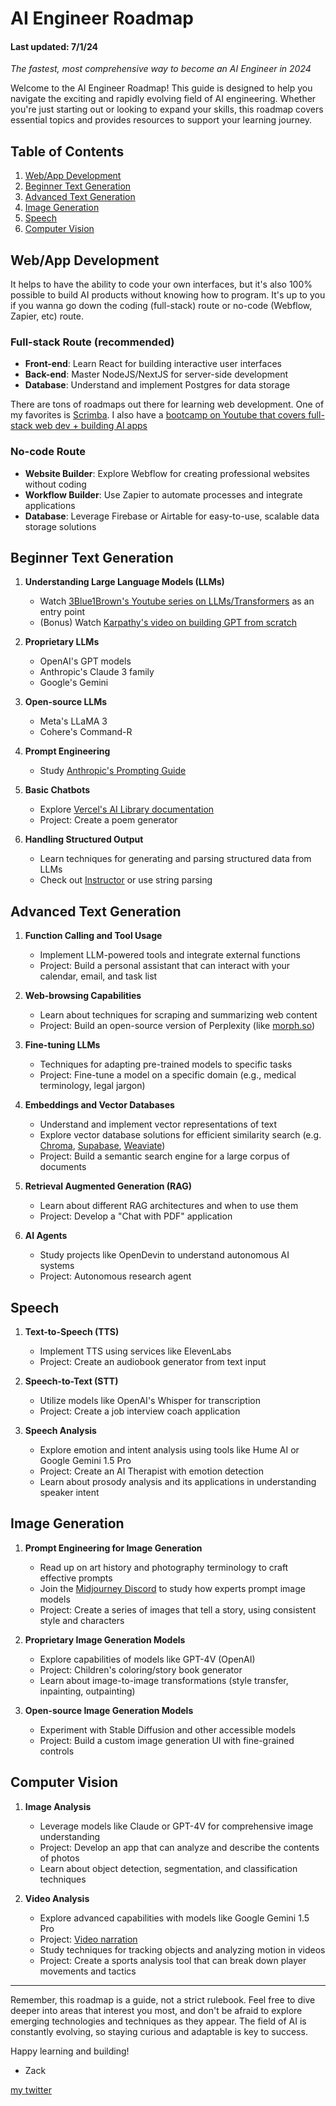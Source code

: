 # AI Engineer Roadmap

#### Last updated: 7/1/24

*The fastest, most comprehensive way to become an AI Engineer in 2024*

Welcome to the AI Engineer Roadmap! This guide is designed to help you navigate the exciting and rapidly evolving field of AI engineering. Whether you're just starting out or looking to expand your skills, this roadmap covers essential topics and provides resources to support your learning journey.

## Table of Contents
1. [Web/App Development](#webapp-development)
2. [Beginner Text Generation](#beginner-text-generation)
3. [Advanced Text Generation](#advanced-text-generation)
4. [Image Generation](#image-generation)
5. [Speech](#speech)
6. [Computer Vision](#computer-vision)

## Web/App Development

It helps to have the ability to code your own interfaces, but it's also 100% possible to build AI products without knowing how to program. It's up to you if you wanna go down the coding (full-stack) route or no-code (Webflow, Zapier, etc) route.

### Full-stack Route (recommended)
- **Front-end**: Learn React for building interactive user interfaces
- **Back-end**: Master NodeJS/NextJS for server-side development
- **Database**: Understand and implement Postgres for data storage

There are tons of roadmaps out there for learning web development. One of my favorites is [Scrimba](https://v2.scrimba.com/the-frontend-developer-career-path-c0j). I also have a [bootcamp on Youtube that covers full-stack web dev + building AI apps](https://www.youtube.com/watch?v=P0VuGgPBpjM)

### No-code Route
- **Website Builder**: Explore Webflow for creating professional websites without coding
- **Workflow Builder**: Use Zapier to automate processes and integrate applications
- **Database**: Leverage Firebase or Airtable for easy-to-use, scalable data storage solutions

## Beginner Text Generation

1. **Understanding Large Language Models (LLMs)**
   - Watch [3Blue1Brown's Youtube series on LLMs/Transformers](https://www.youtube.com/watch?v=wjZofJX0v4M) as an entry point
   - (Bonus) Watch [Karpathy's video on building GPT from scratch](https://youtu.be/kCc8FmEb1nY)

2. **Proprietary LLMs**
   - OpenAI's GPT models
   - Anthropic's Claude 3 family
   - Google's Gemini

3. **Open-source LLMs**
   - Meta's LLaMA 3
   - Cohere's Command-R

4. **Prompt Engineering**
   - Study [Anthropic's Prompting Guide](https://docs.anthropic.com/en/docs/build-with-claude/prompt-engineering/overview)

5. **Basic Chatbots**
   - Explore [Vercel's AI Library documentation](https://sdk.vercel.ai/docs/introduction)
   - Project: Create a poem generator

6. **Handling Structured Output**
   - Learn techniques for generating and parsing structured data from LLMs
   - Check out [Instructor](https://github.com/instructor-ai/instructor-js) or use string parsing

## Advanced Text Generation

1. **Function Calling and Tool Usage**
   - Implement LLM-powered tools and integrate external functions
   - Project: Build a personal assistant that can interact with your calendar, email, and task list

2. **Web-browsing Capabilities**
   - Learn about techniques for scraping and summarizing web content
   - Project: Build an open-source version of Perplexity (like [morph.so](https://morph.so))

3. **Fine-tuning LLMs**
   - Techniques for adapting pre-trained models to specific tasks
   - Project: Fine-tune a model on a specific domain (e.g., medical terminology, legal jargon)

4. **Embeddings and Vector Databases**
   - Understand and implement vector representations of text
   - Explore vector database solutions for efficient similarity search (e.g. [Chroma](https://www.trychroma.com/), [Supabase](https://supabase.com/vector), [Weaviate](https://weaviate.io/))
   - Project: Build a semantic search engine for a large corpus of documents

5. **Retrieval Augmented Generation (RAG)**
   - Learn about different RAG architectures and when to use them
   - Project: Develop a "Chat with PDF" application

6. **AI Agents**
   - Study projects like OpenDevin to understand autonomous AI systems
   - Project: Autonomous research agent

## Speech

1. **Text-to-Speech (TTS)**
   - Implement TTS using services like ElevenLabs
   - Project: Create an audiobook generator from text input

2. **Speech-to-Text (STT)**
   - Utilize models like OpenAI's Whisper for transcription
   - Project: Create a job interview coach application

3. **Speech Analysis**
   - Explore emotion and intent analysis using tools like Hume AI or Google Gemini 1.5 Pro
   - Project: Create an AI Therapist with emotion detection
   - Learn about prosody analysis and its applications in understanding speaker intent

## Image Generation

1. **Prompt Engineering for Image Generation**
   - Read up on art history and photography terminology to craft effective prompts
   - Join the [Midjourney Discord](https://discord.gg/midjourney) to study how experts prompt image models
   - Project: Create a series of images that tell a story, using consistent style and characters

2. **Proprietary Image Generation Models**
   - Explore capabilities of models like GPT-4V (OpenAI)
   - Project: Children's coloring/story book generator
   - Learn about image-to-image transformations (style transfer, inpainting, outpainting)

3. **Open-source Image Generation Models**
   - Experiment with Stable Diffusion and other accessible models
   - Project: Build a custom image generation UI with fine-grained controls

## Computer Vision

1. **Image Analysis**
   - Leverage models like Claude or GPT-4V for comprehensive image understanding
   - Project: Develop an app that can analyze and describe the contents of photos
   - Learn about object detection, segmentation, and classification techniques

2. **Video Analysis**
   - Explore advanced capabilities with models like Google Gemini 1.5 Pro
   - Project: [Video narration](https://cookbook.openai.com/examples/gpt_with_vision_for_video_understanding)
   - Study techniques for tracking objects and analyzing motion in videos
   - Project: Create a sports analysis tool that can break down player movements and tactics

---

Remember, this roadmap is a guide, not a strict rulebook. Feel free to dive deeper into areas that interest you most, and don't be afraid to explore emerging technologies and techniques as they appear. The field of AI is constantly evolving, so staying curious and adaptable is key to success.

Happy learning and building!

- Zack

[my twitter](https://x.com/wenquai)
